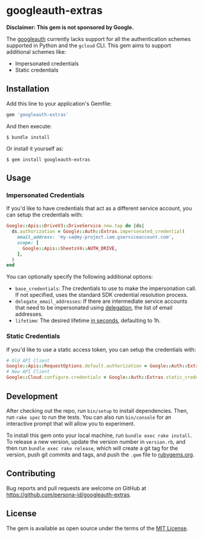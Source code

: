 # googleauth-extras

**Disclaimer: This gem is not sponsored by Google.**

The [googleauth](https://github.com/googleapis/google-auth-library-ruby) currently lacks support for all the authentication schemes supported in Python and the `gcloud` CLI. This gem aims to support additional schemes like:

- Impersonated credentials
- Static credentials

## Installation

Add this line to your application's Gemfile:

```ruby
gem 'googleauth-extras'
```

And then execute:

    $ bundle install

Or install it yourself as:

    $ gem install googleauth-extras

## Usage

### Impersonated Credentials

If you'd like to have credentials that act as a different service account, you can setup the credentials with:

```ruby
Google::Apis::DriveV3::DriveService.new.tap do |ds|
  ds.authorization = Google::Auth::Extras.impersonated_credential(
    email_address: 'my-sa@my-project.iam.gserviceaccount.com',
    scope: [
      Google::Apis::SheetsV4::AUTH_DRIVE,
    ],
  )
end
```

You can optionally specify the following additional options:

- `base_credentials`: The credentials to use to make the impersonation call. If not specified, uses the standard SDK credential resolution process.
- `delegate_email_addresses`: If there are intermediate service accounts that need to be impersonated using [delegation](https://cloud.google.com/iam/docs/create-short-lived-credentials-delegated#sa-credentials-permissions), the list of email addresses.
- `lifetime`: The desired lifetime [in seconds](https://cloud.google.com/iam/docs/reference/credentials/rest/v1/projects.serviceAccounts/generateAccessToken), defaulting to 1h.

### Static Credentials

If you'd like to use a static access token, you can setup the credentials with:

```ruby
# Old API Client
Google::Apis::RequestOptions.default.authorization = Google::Auth::Extras.static_credential('my-access-token')
# New API Client
Google::Cloud.configure.credentials = Google::Auth::Extras.static_credential('my-access-token')
```

## Development

After checking out the repo, run `bin/setup` to install dependencies. Then, run `rake spec` to run the tests. You can also run `bin/console` for an interactive prompt that will allow you to experiment.

To install this gem onto your local machine, run `bundle exec rake install`. To release a new version, update the version number in `version.rb`, and then run `bundle exec rake release`, which will create a git tag for the version, push git commits and tags, and push the `.gem` file to [rubygems.org](https://rubygems.org).

## Contributing

Bug reports and pull requests are welcome on GitHub at https://github.com/persona-id/googleauth-extras.

## License

The gem is available as open source under the terms of the [MIT License](https://opensource.org/licenses/MIT).
